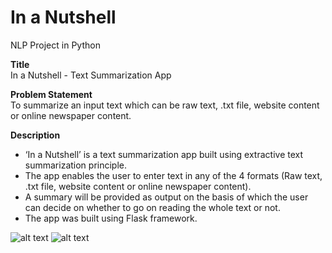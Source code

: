 # In a Nutshell
NLP Project in Python

**Title**  
In a Nutshell - Text Summarization App

**Problem Statement**  
To summarize an input text which can be raw text, .txt file, website content or online newspaper content.

**Description**
- ‘In a Nutshell’ is a text summarization app built using extractive text summarization principle. 
- The app enables the user to enter text in any of the 4 formats (Raw text, .txt file, website content or online newspaper content). 
- A summary will be provided as output on the basis of which the user can decide on whether to go on reading the whole text or not.
- The app was built using Flask framework. 


![alt text](https://github.com/dawnzachariah/Project4_Text_Summarization_App/blob/main/nutshell1.png?raw=true)
![alt text](https://github.com/dawnzachariah/Project4_Text_Summarization_App/blob/main/nutshell2.png?raw=true)


